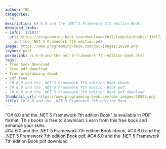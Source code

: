 ```yaml
---
author: TBD
categories:
- C#
description: C# 6.0 and the .NET 5 Framework 7th edition Book
download_links:
- info: '131017'
  url: https://programming-book.com/download/2017/ComputerBooks/131017/C-sharp 6.0
    and the .NET 5 Framework 7th edition.pdf
image: https://www.programming-book.com/doc-images/10599.png
layout: post
permalink: /c-6-0-and-the-net-5-framework-7th-edition-book.html
tags:
- free book download
- free pdf download
- free programming ebook
- pdf free
- C# 6.0 and the .NET 5 Framework 7th edition Book ebook
- C# 6.0 and the .NET 5 Framework 7th edition Book pdf
- C# 6.0 and the .NET 5 Framework 7th edition Book pdf download
thumbnail_url: https://www.programming-book.com/doc-images/10599.png
title: C# 6.0 and the .NET 5 Framework 7th edition Book
---
```


 
<div class="item-desc text-justify">
  "C# 6.0 and the .NET 5 Framework 7th edition Book" is available in PDF format. This books is free to download. Learn from this free book and enhance your skills.
  <br>
  #C# 6.0 and the .NET 5 Framework 7th edition Book ebook, #C# 6.0 and the .NET 5 Framework 7th edition Book pdf, #C# 6.0 and the .NET 5 Framework 7th edition Book pdf download
</div>